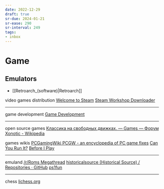 ```yaml
---
date: 2022-12-29
draft: true
sr-due: 2024-01-21
sr-ease: 290
sr-interval: 249
tags:
- inbox
---
```


# Game

## Emulators

- [[Retroarch_(software)|Retroarch]]

video games distribution [Welcome to Steam](https://store.steampowered.com/)
[Steam Workshop Downloader](https://steamworkshopdownloader.io/)

---

game development [Game Development](https://develop.games/)

---

open source games
[Классика на свободных движках. — Games — Форум](https://www.linux.org.ru/forum/games/11192801/page5?lastmod=1645313017678)
[Xonotic - Wikipedia](https://en.m.wikipedia.org/wiki/Xonotic)

games wikis
[PCGamingWiki PCGW - an encyclopedia of PC game fixes](https://www.pcgamingwiki.com/wiki/Home)
[Can You Run It?](http://www.systemrequirementslab.com/cyri/)
[Before I Play](https://beforeiplay.com/index.php?title=Main_Page)

---

emuland [/r/Roms Megathread](https://r-roms.github.io/)
[historicalsource (Historical Source) / Repositories · GitHub](https://github.com/historicalsource?tab=repositories)
[ps1fun](http://www.ps1fun.com/)

---

chess [lichess.org](http://ru.lichess.org/)
